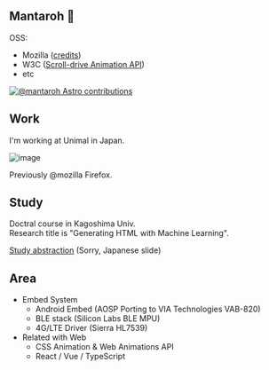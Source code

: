 ## Mantaroh 🚀

OSS:
- Mozilla ([credits](https://www.mozilla.org/credits/))
- W3C ([Scroll-drive Animation API](https://www.w3.org/TR/scroll-animations-1/))
- etc

[![@mantaroh Astro contributions](https://astro.badg.es/v2/contributor/mantaroh.svg)](https://astro.badg.es/contributor/mantaroh/)

## Work
I'm working at Unimal in Japan.

![image](https://github.com/mantaroh/mantaroh/assets/3241026/e747c942-4192-4057-a149-b3c47fc82ba6)

Previously @mozilla Firefox.

## Study
Doctral course in Kagoshima Univ.  
Research title is "Generating HTML with Machine Learning".

[Study abstraction](https://www.slideshare.net/secret/4HgjtLgkhX1gYt) (Sorry, Japanese slide)

## Area

- Embed System
  - Android Embed (AOSP Porting to VIA Technologies VAB-820)
  - BLE stack (Silicon Labs BLE MPU)
  - 4G/LTE Driver (Sierra HL7539)
- Related with Web
  - CSS Animation & Web Animations API
  - React / Vue / TypeScript

<!--
**mantaroh/mantaroh** is a ✨ _special_ ✨ repository because its `README.md` (this file) appears on your GitHub profile.

Here are some ideas to get you started:

- 🔭 I’m currently working on ...
- 🌱 I’m currently learning ...
- 👯 I’m looking to collaborate on ...
- 🤔 I’m looking for help with ...
- 💬 Ask me about ...
- 📫 How to reach me: ...
- 😄 Pronouns: ...
- ⚡ Fun fact: ...
-->
